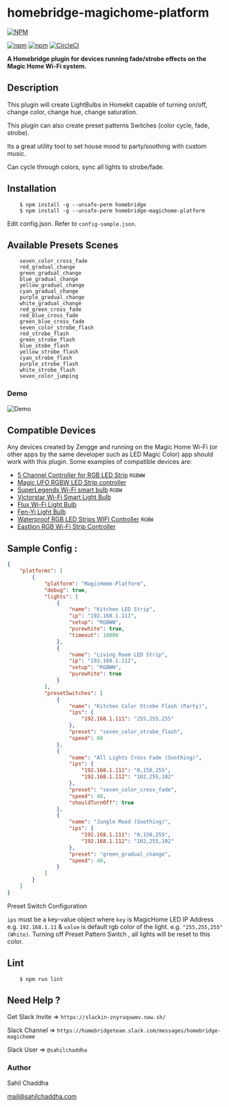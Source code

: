# homebridge-magichome-platform

[![NPM](https://nodei.co/npm/homebridge-magichome-platform.png?downloads=true&downloadRank=true&stars=true)](https://nodei.co/npm/homebridge-magichome-platform/)

[![npm](https://img.shields.io/npm/dm/homebridge-magichome-platform.svg)](https://www.npmjs.com/package/homebridge-magichome-platform)
[![npm](https://img.shields.io/npm/v/homebridge-magichome-platform.svg)](https://www.npmjs.com/package/homebridge-magichome-platform)
[![CircleCI](https://circleci.com/gh/sahilchaddha/homebridge-magichome-platform.svg?style=svg)](https://circleci.com/gh/sahilchaddha/homebridge-magichome-platform)


**A Homebridge plugin for devices running fade/strobe effects on the Magic Home Wi-Fi system.**

## Description

This plugin will create LightBulbs in Homekit capable of turning on/off, change color, change hue, change saturation.

This plugin can also create preset patterns Switches (color cycle, fade, strobe).

Its a great utility tool to set house mood to party/soothing with custom music.

Can cycle through colors, sync all lights to strobe/fade.

## Installation

```shell
    $ npm install -g --unsafe-perm homebridge
    $ npm install -g --unsafe-perm homebridge-magichome-platform
```

Edit config.json. Refer to `config-sample.json`.

## Available Presets Scenes

```
	seven_color_cross_fade
	red_gradual_change
	green_gradual_change
	blue_gradual_change
	yellow_gradual_change
	cyan_gradual_change
	purple_gradual_change
	white_gradual_change
	red_green_cross_fade
	red_blue_cross_fade
	green_blue_cross_fade
	seven_color_strobe_flash
	red_strobe_flash
	green_strobe_flash
	blue_stobe_flash
	yellow_strobe_flash
	cyan_strobe_flash
	purple_strobe_flash
	white_strobe_flash
	seven_color_jumping
```

### Demo

![Demo](https://raw.githubusercontent.com/sahilchaddha/homebridge-magichome-platform/master/demo.gif)

## Compatible Devices

Any devices created by Zengge and running on the Magic Home Wi-Fi (or other apps by the same developer such as LED Magic Color) app should work with this plugin. Some examples of compatible devices are:

- [5 Channel Controller for RGB LED Strip](http://amzn.to/2eAljEV) `RGBWW`
- [Magic UFO RGBW LED Strip controller](http://amzn.to/2eyoRdE)
- [SuperLegends Wi-Fi smart bulb](http://amzn.to/2eCxq6a) `RGBW`
- [Victorstar Wi-Fi Smart Light Bulb](http://amzn.to/2eCCM13)
- [Flux Wi-Fi Light Bulb](http://amzn.to/2eCx3IC)
- [Fen-Yi Light Bulb](http://amzn.to/2ehjP3s)
- [Waterproof RGB LED Strips WIFI Controller](http://amzn.to/2eoDQZx) `RGBW`
- [Eastlion RGB Wi-Fi Strip Controller](http://amzn.to/2eCF8wV)


## Sample Config : 

```json
{
    "platforms": [
        {
            "platform": "MagicHome-Platform",
            "debug": true,
            "lights": [
                {
                    "name": "Kitchen LED Strip",
                    "ip": "192.168.1.111",
                    "setup": "RGBWW",
                    "purewhite": true,
                    "timeout": 10000
                },
                {
                    "name": "Living Room LED Strip",
                    "ip": "192.168.1.112",
                    "setup": "RGBWW",
                    "purewhite": true
                }
            ],
            "presetSwitches": [
                {
                    "name": "Kitchen Color Strobe Flash (Party)",
                    "ips": {
                        "192.168.1.111": "255,255,255"
                    },
                    "preset": "seven_color_strobe_flash",
                    "speed": 60
                },
                {
                    "name": "All Lights Cross Fade (Soothing)",
                    "ips": {
                        "192.168.1.111": "0,150,255",
                        "192.168.1.112": "102,255,102"
                    },
                    "preset": "seven_color_cross_fade",
                    "speed": 40,
                    "shouldTurnOff": true
                },
                {
                    "name": "Jungle Mood (Soothing)",
                    "ips": {
                        "192.168.1.111": "0,150,255",
                        "192.168.1.112": "102,255,102"
                    },
                    "preset": "green_gradual_change",
                    "speed": 40,
                }
            ]
        }
    ]
}
```

Preset Switch Configuration

`ips` must be a key-value object where `key` is MagicHome LED IP Address e.g. `192.168.1.11` & `value` is default rgb color of the light. e.g. `"255,255,255" (White)`.
Turning off Preset Pattern Switch , all lights will be reset to this color.

## Lint

```shell
    $ npm run lint
```

## Need Help ?

Get Slack Invite => `https://slackin-znyruquwmv.now.sh/`

Slack Channel => `https://homebridgeteam.slack.com/messages/homebridge-magichome`

Slack User => `@sahilchaddha`

### Author

Sahil Chaddha

mail@sahilchaddha.com
